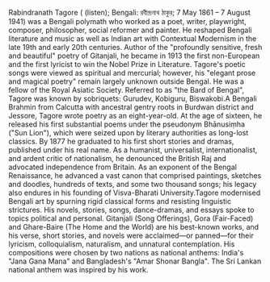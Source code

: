 Rabindranath Tagore  ( (listen); Bengali: রবীন্দ্রনাথ ঠাকুর; 7 May 1861 – 7 August 1941) was a Bengali polymath who worked as a poet, writer, playwright, composer, philosopher, social reformer and painter. He reshaped Bengali literature and music as well as Indian art with Contextual Modernism in the late 19th and early 20th centuries. Author of the "profoundly sensitive, fresh and beautiful" poetry of Gitanjali, he became in 1913 the first non-European and the first lyricist to win the Nobel Prize in Literature. Tagore's poetic songs were viewed as spiritual and mercurial; however, his "elegant prose and magical poetry" remain largely unknown outside Bengal. He was a fellow of the Royal Asiatic Society. Referred to as "the Bard of Bengal", Tagore was known by sobriquets: Gurudev, Kobiguru, Biswakobi.A Bengali Brahmin from Calcutta with ancestral gentry roots in Burdwan district and Jessore, Tagore wrote poetry as an eight-year-old. At the age of sixteen, he released his first substantial poems under the pseudonym Bhānusiṃha ("Sun Lion"), which were seized upon by literary authorities as long-lost classics. By 1877 he graduated to his first short stories and dramas, published under his real name. As a humanist, universalist, internationalist, and ardent critic of nationalism, he denounced the British Raj and advocated independence from Britain. As an exponent of the Bengal Renaissance, he advanced a vast canon that comprised paintings, sketches and doodles, hundreds of texts, and some two thousand songs; his legacy also endures in his founding of Visva-Bharati University.Tagore modernised Bengali art by spurning rigid classical forms and resisting linguistic strictures. His novels, stories, songs, dance-dramas, and essays spoke to topics political and personal. Gitanjali (Song Offerings), Gora (Fair-Faced) and Ghare-Baire (The Home and the World) are his best-known works, and his verse, short stories, and novels were acclaimed—or panned—for their lyricism, colloquialism, naturalism, and unnatural contemplation. His compositions were chosen by two nations as national anthems: India's "Jana Gana Mana" and Bangladesh's "Amar Shonar Bangla". The Sri Lankan national anthem was inspired by his work.